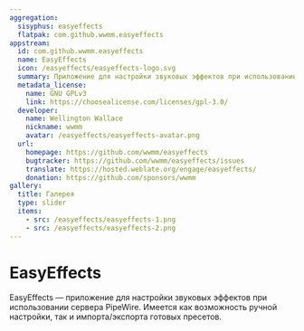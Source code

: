 ```yaml
---
aggregation:
  sisyphus: easyeffects
  flatpak: com.github.wwmm.easyeffects
appstream:
  id: com.github.wwmm.easyeffects
  name: EasyEffects
  icon: /easyeffects/easyeffects-logo.svg
  summary: Приложение для настройки звуковых эффектов при использовании сервера PipeWire.
  metadata_license:
    name: GNU GPLv3
    link: https://choosealicense.com/licenses/gpl-3.0/
  developer:
    name: Wellington Wallace
    nickname: wwmm
    avatar: /easyeffects/easyeffects-avatar.png
  url:
    homepage: https://github.com/wwmm/easyeffects
    bugtracker: https://github.com/wwmm/easyeffects/issues
    translate: https://hosted.weblate.org/engage/easyeffects/
    donation: https://github.com/sponsors/wwmm
gallery:
  title: Галерея
  type: slider
  items:
    - src: /easyeffects/easyeffects-1.png
    - src: /easyeffects/easyeffects-2.png
---
```


# EasyEffects

EasyEffects — приложение для настройки звуковых эффектов при использовании сервера PipeWire. Имеется как возможность ручной настройки, так и импорта/экспорта готовых пресетов.

<AGWGallery />

<!--@include: @ru/apps/.parts/install/content-repo.md-->
<!--@include: @ru/apps/.parts/install/content-flatpak.md-->
